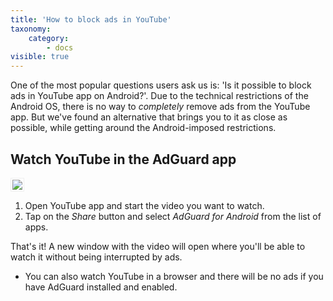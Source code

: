 ```yaml
---
title: 'How to block ads in YouTube'
taxonomy:
    category:
        - docs
visible: true
---
```


One of the most popular questions users ask us is: 'Is it possible to block ads in YouTube app on Android?'. Due to the technical restrictions of the Android OS, there is no way to *completely* remove ads from the YouTube app. But we've found an alternative that brings you to it as close as possible, while getting around the Android-imposed restrictions.


## Watch YouTube in the AdGuard app

<img src="https://cdn.adguard.com/public/Adguard/Blog/Android/3-6/share.gif?121" style="border: 1px solid #efefef; max-height: 700px; max-width: 350px; padding: 2px;">

1. Open YouTube app and start the video you want to watch.
2. Tap on the *Share* button and select *AdGuard for Android* from the list of apps.

That's it! A new window with the video will open where you'll be able to watch it without being interrupted by ads.

* You can also watch YouTube in a browser and there will be no ads if you have AdGuard installed and enabled.